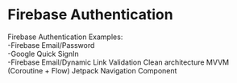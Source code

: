 # Firebase Authentication
Firebase Authentication Examples:</br>
 -Firebase Email/Password</br>
 -Google Quick SignIn</br>
 -Firebase Email/Dynamic Link Validation
Clean architecture
MVVM (Coroutine + Flow)
Jetpack Navigation Component
